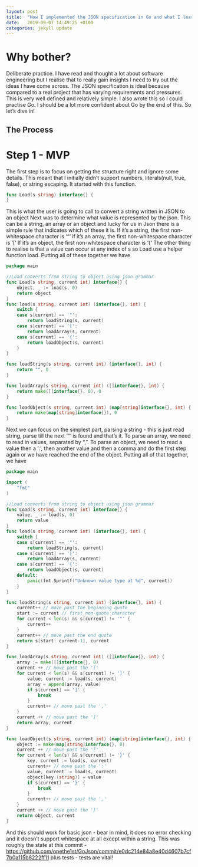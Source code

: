 ```yaml
---
layout: post
title:  "How I implemented the JSON specification in Go and what I learned"
date:   2019-09-07 14:49:25 +0100
categories: jekyll update
---
```


# Why bother?
Deliberate practice. I have read and thought a lot about software engineering but I realise that to really gain insights I need to try out the ideas I have come across. The JSON specification is ideal because compared to a real project that has varying requirements and pressures. This is very well defined and relatively simple. I also wrote this so I could practise Go. I should be a lot more confident about Go by the end of this. So let’s dive in!

## The Process
# Step 1 - MVP

The first step is to focus on getting the structure right and ignore some details. This meant that I initially didn’t support numbers, literals(null, true, false), or string escaping. It started with this function.
```go
func Load(s string) interface{} {
}
```
This is what the user is going to call to convert a string written in JSON to an object
Next was to determine what value is represented by the json. This can be a string, an array or an object and lucky for us in Json there is a simple rule that indicates which of these it is.
If it’s a string, the first non-whitespace character is ‘“‘
if it’s an array, the first non-whitespace character is ‘[‘
If it’s an object, the first non-whitespace character is ‘{‘
The other thing to realise is that a value can occur at any index of s so Load use a helper function load. Putting all of these together we have
```go
package main

//Load converts from string to object using json grammar
func Load(s string, current int) interface{} {
    object, _ := load(s, 0)
    return object
}
func load(s string, current int) (interface{}, int) {
    switch {
    case s[current] == '"':
        return loadString(s, current)
    case s[current] == '[':
        return loadArray(s, current)
    case s[current] == '{':
        return loadObject(s, current)
    }
}

func loadString(s string, current int) (interface{}, int) {
    return "", 0
}

func loadArray(s string, current int) ([]interface{}, int) {
    return make([]interface{}, 0), 0
}

func loadObject(s string, current int) (map[string]interface{}, int) {
    return make(map[string]interface{}), 0
}
```
Next we can focus on the simplest part, parsing a string - this is just read string, parse till the next ‘“‘ is found and that’s it. To parse an array, we need to read in values, separated by “,”. To parse an object, we need to read a value then a ‘:’, then another value and then a comma and do the first step again or we have reached the end of the object. Putting all of that together, we have
```go
package main

import (
    "fmt"
)

//Load converts from string to object using json grammar
func Load(s string, current int) interface{} {
    value, _ := load(s, 0)
    return value
}
func load(s string, current int) (interface{}, int) {
    switch {
    case s[current] == '"':
        return loadString(s, current)
    case s[current] == '[':
        return loadArray(s, current)
    case s[current] == '{':
        return loadObject(s, current)
    default:
        panic(fmt.Sprintf("Unknown value type at %d", current))
    }
}

func loadString(s string, current int) (interface{}, int) {
    current++ // move past the beginning quote
    start := current // first non-quote character
    for current < len(s) && s[current] != '"' {
        current++
    }
    current++ // move past the end quote
    return s[start: current-1], current
}

func loadArray(s string, current int) ([]interface{}, int) {
    array := make([]interface{}, 0)
    current ++ // move past the '['
    for current < len(s) && s[current] != ']' {
        value, current := load(s, current)
        array = append(array, value)
        if s[current] == ']' {
            break
        }
        current++ // move past the ','
    }
    current ++ // move past the ']'
    return array, current
}

func loadObject(s string, current int) (map[string]interface{}, int) {
    object := make(map[string]interface{}, 0)
    current ++ // move past the '['
    for current < len(s) && s[current] != '}' {
        key, current := load(s, current)
        current++ // move past the ':'
        value, current := load(s, current)
        object[key.(string)] = value
        if s[current] == '}' {
            break
        }
        current++ // move past the ','
    }
    current ++ // move past the '}'
    return object, current
}

```
And this should work for basic json - bear in mind, it does no error checking and it doesn’t support whitespace at all except within a string. This was roughly the state at this commit - https://github.com/opethe1st/GoJson/commit/e0dc214e84a8e40d4607b7cf7b0a115b8222ff11 plus tests - tests are vital!
